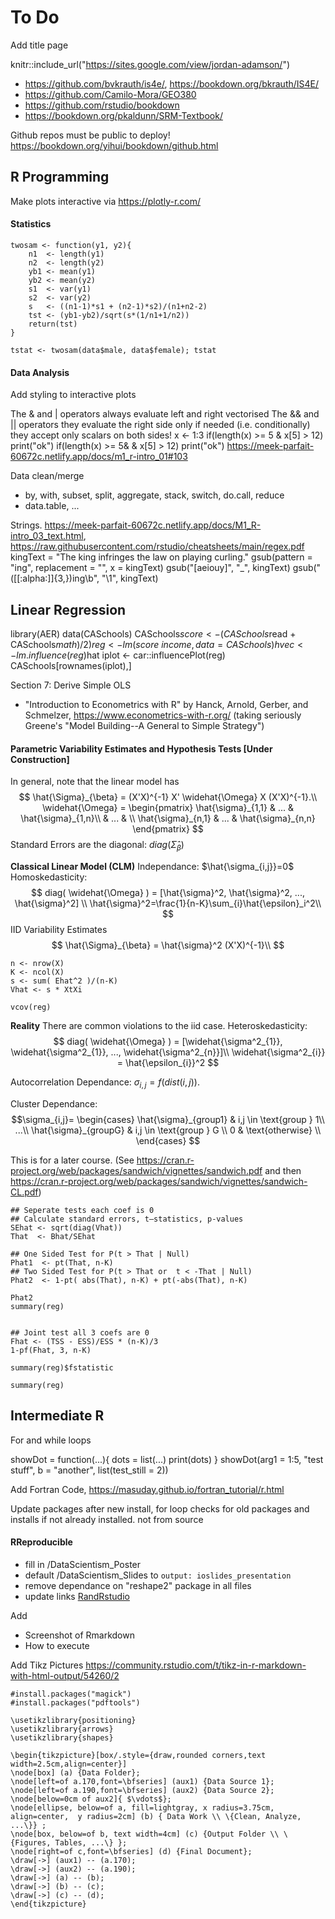 # To Do

Add title page

knitr::include_url("https://sites.google.com/view/jordan-adamson/")

<!--
The compilation instructions are in 'index.Rmd' 
To Create from scratch, use a template ``bookdown::create_gitbook('index.Rmd')``
-->

* https://github.com/bvkrauth/is4e/, https://bookdown.org/bkrauth/IS4E/
* https://github.com/Camilo-Mora/GEO380
* https://github.com/rstudio/bookdown
* https://bookdown.org/pkaldunn/SRM-Textbook/


Github repos must be public to deploy!
https://bookdown.org/yihui/bookdown/github.html


## R Programming

Make plots interactive via https://plotly-r.com/


#### Statistics 

```{r}
twosam <- function(y1, y2){
    n1  <- length(y1)
    n2  <- length(y2)
    yb1 <- mean(y1)
    yb2 <- mean(y2)
    s1  <- var(y1)
    s2  <- var(y2)
    s   <- ((n1-1)*s1 + (n2-1)*s2)/(n1+n2-2)
    tst <- (yb1-yb2)/sqrt(s*(1/n1+1/n2))
    return(tst)
}
 
tstat <- twosam(data$male, data$female); tstat
```



#### Data Analysis

Add styling to interactive plots


The & and | operators
    always evaluate left and right
    vectorised
The && and || operators
    they evaluate the right side only if needed (i.e. conditionally)
    they accept only scalars on both sides!
x <- 1:3
if(length(x) >= 5 & x[5] > 12) print("ok")
if(length(x) >= 5& & x[5] > 12) print("ok")
https://meek-parfait-60672c.netlify.app/docs/m1_r-intro_01#103

Data clean/merge
 * by, with, subset, split, aggregate, stack, switch, do.call, reduce
 * data.table, ...

Strings. https://meek-parfait-60672c.netlify.app/docs/M1_R-intro_03_text.html, https://raw.githubusercontent.com/rstudio/cheatsheets/main/regex.pdf
kingText = "The king infringes the law on playing curling."
gsub(pattern = "ing", replacement = "", x = kingText)
gsub("[aeiouy]", "_", kingText)
gsub("([[:alpha:]]{3,})ing\\b", "\\1", kingText) 





## Linear Regression


library(AER)
data(CASchools)
CASchools$score <- (CASchools$read + CASchools$math) / 2)
reg <- lm(score ~ income, data = CASchools)
hvec <- lm.influence(reg)$hat
iplot <- car::influencePlot(reg)
CASchools[rownames(iplot),]


Section 7: Derive Simple OLS

* "Introduction to Econometrics with R" by Hanck, Arnold, Gerber, and Schmelzer, https://www.econometrics-with-r.org/
(taking seriously Greene's "Model Building--A General to Simple Strategy")


#### Parametric Variability Estimates and Hypothesis Tests [Under Construction]

In general, note that the linear model has
$$
\hat{\Sigma}_{\beta} = (X'X)^{-1} X' \widehat{\Omega} X (X'X)^{-1}.\\
\widehat{\Omega} = \begin{pmatrix}
\hat{\sigma}_{1,1} & ... & \hat{\sigma}_{1,n}\\
& ... &  \\
\hat{\sigma}_{n,1} & ... & \hat{\sigma}_{n,n}
\end{pmatrix}
$$
Standard Errors are the diagonal: $diag( \hat{\Sigma}_{\beta}  )$


**Classical Linear Model (CLM)**
Independance: $\hat{\sigma_{i,j}}=0$
Homoskedasticity: 
$$
diag( \widehat{\Omega} ) = [\hat{\sigma}^2, \hat{\sigma}^2, ..., \hat{\sigma}^2] \\
\hat{\sigma}^2=\frac{1}{n-K}\sum_{i}\hat{\epsilon}_i^2\\
$$
IID Variability Estimates
$$
\hat{\Sigma}_{\beta} = \hat{\sigma}^2 (X'X)^{-1}\\
$$

```{r}
n <- nrow(X)
K <- ncol(X)
s <- sum( Ehat^2 )/(n-K)
Vhat <- s * XtXi

vcov(reg)
```



**Reality**
There are common violations to the iid case. 
Heteroskedasticity:
$$
diag( \widehat{\Omega} ) = [\widehat{\sigma^2_{1}}, \widehat{\sigma^2_{1}}, ..., \widehat{\sigma^2_{n}}]\\
\widehat{\sigma^2_{i}} = \hat{\epsilon_{i}}^2
$$

Autocorrelation Dependance: $\sigma_{i,j}=f( dist(i,j) )$.

Cluster Dependance: 
$$\sigma_{i,j}=
\begin{cases}
\hat{\sigma}_{group1} & i,j \in \text{group } 1\\
...\\
\hat{\sigma}_{groupG} & i,j \in \text{group } G \\
0 & \text{otherwise} \\ 
\end{cases}
$$


This is for a later course. (See https://cran.r-project.org/web/packages/sandwich/vignettes/sandwich.pdf and then https://cran.r-project.org/web/packages/sandwich/vignettes/sandwich-CL.pdf)


```{r, eval=F, results='hide'}
## Seperate tests each coef is 0
## Calculate standard errors, t–statistics, p-values
SEhat <- sqrt(diag(Vhat))
That  <- Bhat/SEhat

## One Sided Test for P(t > That | Null)
Phat1  <- pt(That, n-K)
## Two Sided Test for P(t > That or  t < -That | Null)
Phat2  <- 1-pt( abs(That), n-K) + pt(-abs(That), n-K)

Phat2
summary(reg)


## Joint test all 3 coefs are 0
Fhat <- (TSS - ESS)/ESS * (n-K)/3
1-pf(Fhat, 3, n-K)

summary(reg)$fstatistic

summary(reg)
```



## Intermediate R

For and while loops


showDot = function(...){
  dots = list(...)
  print(dots)
}
showDot(arg1 = 1:5, "test stuff", 
        b = "another", list(test_still = 2))
        
Add Fortran Code, https://masuday.github.io/fortran_tutorial/r.html

Update packages after new install, 
    for loop checks for old packages and installs if not already installed. not from source

#### RReproducible

- fill in /DataScientism_Poster
- default /DataScientism_Slides to `output: ioslides_presentation`
- remove dependance on "reshape2" package in all files
- update links [RandRstudio](https://jadamso.github.io/Rbooks/01-RandRstudio.md)

Add 
 - Screenshot of Rmarkdown
 - How to execute
 
Add Tikz Pictures
https://community.rstudio.com/t/tikz-in-r-markdown-with-html-output/54260/2

```{r}
#install.packages("magick")
#install.packages("pdftools")
```

```{tikz, fig.cap = "Funky tikz", fig.ext = 'png'}
\usetikzlibrary{positioning}
\usetikzlibrary{arrows}
\usetikzlibrary{shapes}

\begin{tikzpicture}[box/.style={draw,rounded corners,text width=2.5cm,align=center}]
\node[box] (a) {Data Folder};
\node[left=of a.170,font=\bfseries] (aux1) {Data Source 1};
\node[left=of a.190,font=\bfseries] (aux2) {Data Source 2};
\node[below=0cm of aux2]{ $\vdots$};
\node[ellipse, below=of a, fill=lightgray, x radius=3.75cm, align=center,  y radius=2cm] (b) { Data Work \\ \{Clean, Analyze, ...\}} ;
\node[box, below=of b, text width=4cm] (c) {Output Folder \\ \{Figures, Tables, ...\} };
\node[right=of c,font=\bfseries] (d) {Final Document};
\draw[->] (aux1) -- (a.170);
\draw[->] (aux2) -- (a.190);
\draw[->] (a) -- (b);
\draw[->] (b) -- (c);
\draw[->] (c) -- (d);
\end{tikzpicture}
```


<!--```{r, error=TRUE}-->
<!--https://cran.r-project.org/web/views/NumericalMathematics.html-->
<!--https://cran.r-project.org/web/views/Optimization.html-->

<!--    integrate() finds the area under the curve defined by f()-->
<!--    uniroot() finds where f() hits zero-->
<!--    optimise() finds the location of the lowest (or highest) value of f()-->

<!--f <- function(x) x^2-->
<!--f1 <- Deriv::Deriv(f)-->

<!--for more dimesniosn-->

<!--optim-->
<!--```-->




<!--
###  Quantitative Analysis of Almost Any Type of Data} 

E.g., plotting galactic superclusters
\vspace{.5\baselineskip}
\includegraphics[scale=0.25, trim=0 5cm 0 5cm, clip=true]{./Figures/shapley.pdf}
\vspace{-2\baselineskip}

\begin{Rcode}{basicstyle=\tiny\ttfamily}
library(spatstat)
data(shapley)
plot(shapley, pch=16, main="", cols=rgb(0,0,0,.1), cex=.4, use.marks=F)
\end{Rcode}
<<echo=TRUE, cache=FALSE, fig=TRUE, eval=TRUE>>=
library(spatstat)
data(shapley)
plot(shapley, pch=16, main="", cols=rgb(0,0,0,.1), cex=.4, use.marks=F)
@
\vspace{-.5\baselineskip}

\textbf{Physics and Chemistry:}
Particle Simulations, DNA Sequences, Protein Folding\\
\textbf{Biology:} 
Human Brain Morphology, Insect Trajectories  \\
{\footnotesize \texttt{bio3d:} 
\url{http://thegrantlab.org/bio3d/tutorials/structure-analysis} \\
\url{https://ecomorph.wordpress.com/2015/08/05/retinal-topography-maps-in-r/}} \\
\textbf{Astronomy:} Map the Brightness of Galaxy Locations 
{\footnotesize \url{https://asaip.psu.edu/resources/datasets}}
\bash
Rscript -e 'library(spatstat); data(shapley);  pdf("./shapley.pdf"); plot(unmark(shapley), pch=16, main = "", cols=rgb(0,0,0,.1), cex=.4 )'
\END

###  ... To Large Scale Observational Data ...}
{\footnotesize \url{https://cran.r-project.org/web/views/MedicalImaging.html}}
data(brains)
shapes3d(brains$x[,,], type="dots", axes3=T)  ## 24 markers (x,y,z) for 59 people $

\textbf{Social and Historical:} Income, Population, Crime, ... \\
i.e. \footnotesize{\url{http://www.census.gov/did/www/saipe/data/statecounty/maps/iy2014/Tot_Pct_Poor2014.pdf}} \\
i.e. \footnotesize{\url{http://lincolnmullen.com/projects/slavery/}}\\~\\

\textbf{Ecology:} Global Temperatures, Soil Attributes, Land Use, ...\\
https://benborgy.wordpress.com/
i.e. \footnotesize{\url{https://benborgy.files.wordpress.com/2014/08/spatializemap_2.jpg}} \\
i.e. \footnotesize{\url{http://esdac.jrc.ec.europa.eu/themes/global-data-other-initiatives}} \\
-->



